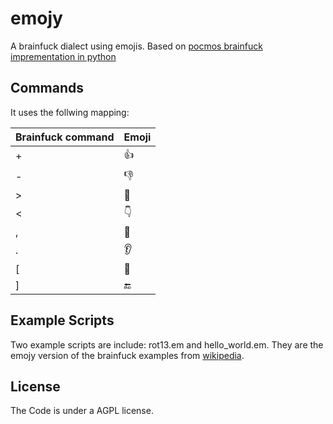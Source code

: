 # emojy

A brainfuck dialect using emojis. Based on [pocmos brainfuck imprementation in python](https://github.com/pocmo/Python-Brainfuck)

## Commands

It uses the follwing mapping:

| Brainfuck command | Emoji |
|-------------------|-------|
| +                 | 👍    |
| -                 | 👎    |
| >                 | 🖕    |
| <                 | 👇    |
| ,                 | 👄    |
| .                 | 👂    |
| [                 | 🔁    |
| ]                 | 🔚    |

## Example Scripts

Two example scripts are include: rot13.em and hello_world.em. They are the emojy version of the brainfuck examples from [wikipedia](https://en.wikipedia.org/wiki/Brainfuck).

## License

The Code is under a AGPL license.

